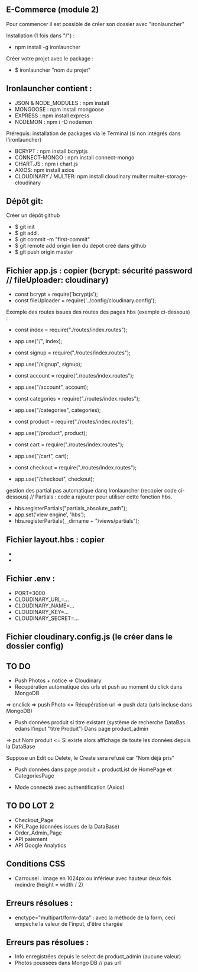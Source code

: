 E-Commerce (module 2)
-------

Pour commencer il est possible de créer son dossier avec "ironlauncher"

Installation (1 fois dans "/") :
+ npm install -g ironlauncher

Créer votre projet avec le package :
+ $ ironlauncher "nom du projet"

 
Ironlauncher contient :
-------

+ JSON & NODE_MODULES : npm install
+ MONGOOSE : npm install mongoose
+ EXPRESS : npm install express
+ NODEMON : npm i -D nodemon


Prérequis: installation de packages via le Terminal (si non intégrés dans l'ironlauncher)

+ BCRYPT : npm install bcryptjs
+ CONNECT-MONGO : npm install connect-mongo
+ CHART.JS : npm i chart.js
+ AXIOS: npm install axios
+ CLOUDINARY / MULTER: npm install cloudinary multer multer-storage-cloudinary


Dépôt git:
-------

Créer un dépôt github

+ $ git init
+ $ git add .
+ $ git commit -m "first-commit"
+ $ git remote add origin lien du dépot créé dans github
+ $ git push origin master


Fichier app.js : copier (bcrypt: sécurité password // fileUploader: cloudinary)
-------

- const bcrypt = require('bcryptjs');
- const fileUploader = require('../config/cloudinary.config');


Exemple des routes issues des routes des pages hbs (exemple ci-dessous) :
+ const index = require("./routes/index.routes");
+ app.use("/", index);

+ const signup = require("./routes/index.routes");
+ app.use("/signup", signup);

+ const account = require("./routes/index.routes");
+ app.use("/account", account);

+ const categories = require("./routes/index.routes");
+ app.use("/categories", categories);

+ const product = require("./routes/index.routes");
+ app.use("/product", product);

+ const cart = require("./routes/index.routes");
+ app.use("/cart", cart);

+ const checkout = require("./routes/index.routes");
+ app.use("/checkout", checkout);

gestion des partial pas automatique danq Ironlauncher (recopier code ci-dessous)
// Partials : code a rajouter pour utiliser cette fonction hbs.
+ hbs.registerPartials("partials_absolute_path");
+ app.set('view engine', 'hbs');
+ hbs.registerPartials(__dirname + "/views/partials");


Fichier layout.hbs : copier
-------

- <script src="/js/script.js"></script>
- <script src="https://cdnjs.cloudflare.com/ajax/libs/axios/0.27.2/axios.min.js"></script>


Fichier .env :
-------

+ PORT=3000
+ CLOUDINARY_URL=...
+ CLOUDINARY_NAME=...
+ CLOUDINARY_KEY=...
+ CLOUDINARY_SECRET=...


Fichier cloudinary.config.js (le créer dans le dossier config)
-------







TO DO
-------

+ Push Photos + notice => Cloudinary
+ Recupération automatique des urls et push au moment du click dans MongoDB

=> onclick => push Photo
<= Récupération url
=> push data (urls incluse dans MongoDB)


+ Push données produit si titre existant (système de recherche DataBas edans l'input "titre Produit")
Dans page product_admin

=> put Nom produit
<= Si existe alors affichage de toute les données depuis la DataBase

Suppose un Edit ou Delete, le Create sera refusé car "Nom déjà pris"

+ Push données dans page produit + productList de HomePage et CategoriesPage

+ Mode connecté avec authentification (Axios)

TO DO LOT 2
-------

+ Checkout_Page
+ KPI_Page (données issues de la DataBase)
+ Order_Admin_Page
+ API paiement
+ API Google Analytics



Conditions CSS
-------

+ Carrousel : image en 1024px ou inférieur avec hauteur deux fois moindre (height = width / 2)



Erreurs résolues :
-------

+ enctype="multipart/form-data" : avec la méthode de la form, ceci empeche la valeur de l'input, d'être chargée


Erreurs pas résolues :
-------

+ Info enregistrées depuis le select de product_admin (aucune valeur)
+ Photos poussées dans Mongo DB // pas url




